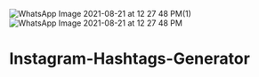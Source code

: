 ![WhatsApp Image 2021-08-21 at 12 27 48 PM(1)](https://user-images.githubusercontent.com/53042643/130333287-f99701a6-ae8b-4de1-8566-452f1e8bd61b.jpeg)
![WhatsApp Image 2021-08-21 at 12 27 48 PM](https://user-images.githubusercontent.com/53042643/130333290-d40c3244-039a-40be-a580-4f0dbb7ccf34.jpeg)
# Instagram-Hashtags-Generator
